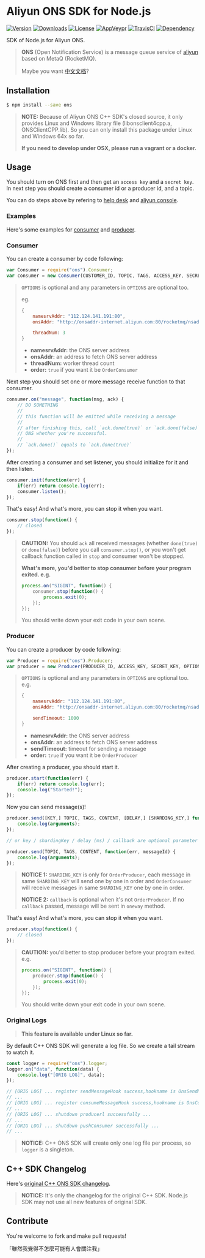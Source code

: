 # Aliyun ONS SDK for Node.js

[![Version](http://img.shields.io/npm/v/ons.svg)](https://www.npmjs.com/package/ons)
[![Downloads](http://img.shields.io/npm/dm/ons.svg)](https://www.npmjs.com/package/ons)
[![License](https://img.shields.io/npm/l/ons.svg?style=flat)](https://opensource.org/licenses/MIT)
[![AppVeypr](https://ci.appveyor.com/api/projects/status/9qdfjl7ig6s9d72s/branch/master?svg=true)](https://ci.appveyor.com/project/XadillaX/aliyun-ons)
[![TravisCI](https://travis-ci.org/XadillaX/aliyun-ons.svg)](https://travis-ci.org/XadillaX/aliyun-ons)
[![Dependency](https://david-dm.org/XadillaX/aliyun-ons.svg)](https://david-dm.org/XadillaX/aliyun-ons)

SDK of Node.js for Aliyun ONS.

> **ONS** (Open Notification Service) is a message queue service of [aliyun](http://www.aliyun.com/product/ons/) based on MetaQ (RocketMQ).
>
> Maybe you want [中文文档](README-zh_cn.md)?

## Installation

```sh
$ npm install --save ons
```

> **NOTE:** Because of Aliyun ONS C++ SDK's closed source, it only provides Linux and Windows library file (libonsclient4cpp.a, ONSClientCPP.lib). So you can only install this package under Linux and Windows 64x so far.
>
> **If you need to develop under OSX, please run a vagrant or a docker.**

## Usage

You should turn on ONS first and then get an `access key` and a `secret key`. In next step you should create a consumer id or a producer id, and a topic.

You can do steps above by refering to [help desk](https://help.aliyun.com/product/8315024_ons.html) and [aliyun console](http://ons.console.aliyun.com/).

### Examples

Here's some examples for [consumer](example/consumer.js) and [producer](example/producer.js).

### Consumer

You can create a consumer by code following:

```javascript
var Consumer = require("ons").Consumer;
var consumer = new Consumer(CUSTOMER_ID, TOPIC, TAGS, ACCESS_KEY, SECRET_KEY, OPTIONS);
```

> `OPTIONS` is optional and any parameters in `OPTIONS` are optional too.
>
> eg.
>
> ```javascript
> {
>     namesrvAddr: "112.124.141.191:80",
>     onsAddr: "http://onsaddr-internet.aliyun.com:80/rocketmq/nsaddr4client-internet",
>
>     threadNum: 3
> }
> ```
>
> + **namesrvAddr:** the ONS server address
> + **onsAddr:** an address to fetch ONS server address
> + **threadNum:** worker thread count
> + **order:** `true` if you want it be `OrderConsumer`

Next step you should set one or more message receive function to that consumer.

```javascript
consumer.on("message", function(msg, ack) {
    // DO SOMETHING
    // 
    // this function will be emitted while receiving a message
    //
    // after finishing this, call `ack.done(true)` or `ack.done(false)` to tell
    // ONS whether you're successful.
    //
    // `ack.done()` equals to `ack.done(true)`
});
```

After creating a consumer and set listener, you should initialize for it and then listen.

```javascript
consumer.init(function(err) {
    if(err) return console.log(err);
    consumer.listen();
});
```

That's easy! And what's more, you can stop it when you want.

```javascript
consumer.stop(function() {
    // closed
});
```

> **CAUTION:** You should `ack` all received messages (whether `done(true)` or `done(false)`) before you call `consumer.stop()`, or you won't get callback function called in `stop` and consumer won't be stopped.
>
> **What's more, you'd better to stop consumer before your program exited. e.g.**
>
> ```javascript
> process.on("SIGINT", function() {
>     consumer.stop(function() {
>         process.exit(0);
>     });
> });
> ```
> You should write down your exit code in your own scene.

### Producer

You can create a producer by code following:

```javascript
var Producer = require("ons").Producer;
var producer = new Producer(PRODUCER_ID, ACCESS_KEY, SECRET_KEY, OPTIONS);
```

> `OPTIONS` is optional and any parameters in `OPTIONS` are optional too. e.g.
>
> ```javascript
> {
>     namesrvAddr: "112.124.141.191:80",
>     onsAddr: "http://onsaddr-internet.aliyun.com:80/rocketmq/nsaddr4client-internet",
>
>     sendTimeout: 1000
> }
> ```
>
> + **namesrvAddr:** the ONS server address
> + **onsAddr:** an address to fetch ONS server address
> + **sendTimeout:** timeout for sending a message
> + **order:** `true` if you want it be `OrderProducer`

After creating a producer, you should start it.

```javascript
producer.start(function(err) {
    if(err) return console.log(err);
    console.log("Started!");
});
```

Now you can send message(s)!

```javascript
producer.send([KEY,] TOPIC, TAGS, CONTENT, [DELAY,] [SHARDING_KEY,] function(err, messageId) {
    console.log(arguments);
});

// or key / shardingKey / delay (ms) / callback are optional parameter

producer.send(TOPIC, TAGS, CONTENT, function(err, messageId) {
    console.log(arguments);
});
```

> **NOTICE 1:** `SHARDING_KEY` is only for `OrderProducer`, each message in same `SHARDING_KEY` will send one by one in
> order and `OrderConsumer` will receive messages in same `SHARDING_KEY` one by one in order.
>
> **NOTICE 2:** `callback` is optional when it's not `OrderProducer`. If no `callback` passed, message will be sent in
> `oneway` method.

That's easy! And what's more, you can stop it when you want.

```javascript
producer.stop(function() {
    // closed
});
```

> **CAUTION:** you'd better to stop producer before your program exited. e.g.
>
> ```javascript
> process.on("SIGINT", function() {
>     producer.stop(function() {
>         process.exit(0);
>     });
> });
> ```
>
> You should write down your exit code in your own scene.

### Original Logs

> **This feature is available under Linux so far.**

By default C++ ONS SDK will generate a log file. So we create a tail stream to watch it.

```javascript
const logger = require("ons").logger;
logger.on("data", function(data) {
    console.log("[ORIG LOG]", data);
});

// [ORIG LOG] ... register sendMessageHook success,hookname is OnsSendMessageHook ...
// ...
// [ORIG LOG] ... register consumeMessageHook success,hookname is OnsConsumerMessageHook ...
// ...
// [ORIG LOG] ... shutdown producerl successfully ...
// ...
// [ORIG LOG] ... shutdown pushConsumer successfully ...
// ...
```

> **NOTICE:** C++ ONS SDK will create only one log file per process, so `logger` is a singleton.

## C++ SDK Changelog

Here's [original C++ ONS SDK changelog](src/third_party/CHANGELOG.md).

> **NOTICE:** It's only the changelog for the original C++ SDK. Node.js SDK may not use all new features of original SDK.

## Contribute

You're welcome to fork and make pull requests!

「雖然我覺得不怎麼可能有人會關注我」
